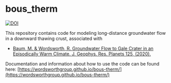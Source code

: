 # bous_therm

[![DOI](https://zenodo.org/badge/223253595.svg)](https://zenodo.org/badge/latestdoi/223253595)

This repository contains code for modeling long-distance groundwater flow in a downward thawing crust, associated with
* [Baum, M. & Wordsworth, R. Groundwater Flow to Gale Crater in an Episodically Warm Climate. J. Geophys. Res. Planets 125, (2020).
](https://doi.org/10.1029/2020JE006397)

Documentation and information about how to use the code can be found here: [https://wordsworthgroup.github.io/bous-therm/](https://wordsworthgroup.github.io/bous-therm/)
